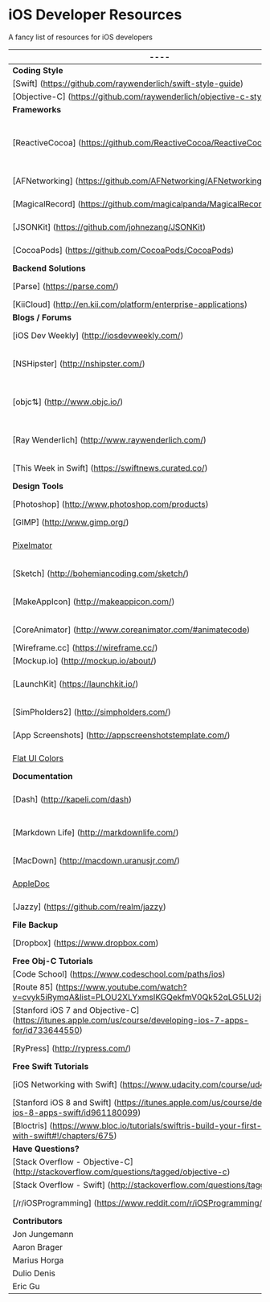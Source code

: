 # iOS Developer Resources
A fancy list of resources for iOS developers

---- | Summaries
---- | ----
**Coding Style** | ----
[Swift] (https://github.com/raywenderlich/swift-style-guide) | Swift coding style guide.
[Objective-C] (https://github.com/raywenderlich/objective-c-style-guide) | Objective-C coding style guide.
**Frameworks** | ----
[ReactiveCocoa] (https://github.com/ReactiveCocoa/ReactiveCocoa) | A functional reactive programming framework that provides APIs for composing and transforming streams of values.
[AFNetworking] (https://github.com/AFNetworking/AFNetworking) | The most famous networking library for iOS and Mac OS X.
[MagicalRecord] (https://github.com/magicalpanda/MagicalRecord) | The fastest and easiest way to work with Core Data.
[JSONKit] (https://github.com/johnezang/JSONKit) | A high performance JSON library for Objective-C.
[CocoaPods] (https://github.com/CocoaPods/CocoaPods) | The most used dependency manager for Xcode projects.
**Backend Solutions** | ----
[Parse] (https://parse.com/) | Backend solution with SDKs for all platforms.
[KiiCloud] (http://en.kii.com/platform/enterprise-applications) | An backend alternative to Parse
**Blogs / Forums** | ----
[iOS Dev Weekly] (http://iosdevweekly.com/) | The best of iOS Development links every Friday
[NSHipster] (http://nshipster.com/) | Focuses on a different tool for iOS each week. Also has examples in Swift and Obj-C
[objc⇅] (http://www.objc.io/) | A periodical about best practices and advanced techniques for iOS and OS X development.
[Ray Wenderlich] (http://www.raywenderlich.com/) | Blog articles posted all of the time and they also have a ton of tutorials
[This Week in Swift] (https://swiftnews.curated.co/) | A weekly swift article published by NatashaTheRobot
**Design Tools** | ----
[Photoshop] (http://www.photoshop.com/products) | Image editing tool. Costs $20 per month
[GIMP] (http://www.gimp.org/) | A free alternative to Photoshop
[Pixelmator](http://www.pixelmator.com/) | A full-featured, layer-based, native Mac image editing app. $30.
[Sketch] (http://bohemiancoding.com/sketch/) | Useful for creating design documents
[MakeAppIcon] (http://makeappicon.com/) | Resizes and optimizes your icon designs into all formats needed for iOS and Android
[CoreAnimator] (http://www.coreanimator.com/#animatecode) | Create animations and turns them into native iOS code
[Wireframe.cc] (https://wireframe.cc/) | A lightweight wireframe tool
[Mockup.io] (http://mockup.io/about/) | Create app mockups
[LaunchKit] (https://launchkit.io/) | Have app reviews go to Slack and your inbox. Also, generate app store images in Sketch
[SimPholders2] (http://simpholders.com/) | Access iPhone simulator app folders
[App Screenshots] (http://appscreenshotstemplate.com/) | Make beautiful app screenshots that sell
[Flat UI Colors](http://flatuicolors.com/) | Nice flat colors to use for your user interface
**Documentation** | ----
[Dash] (http://kapeli.com/dash) | Dash is an API Documentation Browser and Code Snippet Manager
[Markdown Life] (http://markdownlife.com/) | The last Markdown editor you may ever need (99 cents in the MacAppStore)
[MacDown] (http://macdown.uranusjr.com/) | A free, open-source Markdown editor
[AppleDoc](https://github.com/tomaz/appledoc) | Auto-generated Objective-C documentation
[Jazzy] (https://github.com/realm/jazzy) | Auto-generated Swift documentation
**File Backup** | ----
[Dropbox] (https://www.dropbox.com) | 2 GB of free Data Storage and 1 TB for $9.99 per month
**Free Obj-C Tutorials** | ----
[Code School] (https://www.codeschool.com/paths/ios) | Simple intro to iOS tutorial
[Route 85] (https://www.youtube.com/watch?v=cvyk5iRymqA&list=PLOU2XLYxmsIKGQekfmV0Qk52qLG5LU2jO&index=1) | Set of video tutorials by google
[Stanford iOS 7 and Objective-C] (https://itunes.apple.com/us/course/developing-ios-7-apps-for/id733644550) | A full set of lectures dedicated to learning iOS 7 and Objective C
[RyPress] (http://rypress.com/) | A couple of simple tutorials on Objective-C and Git
**Free Swift Tutorials** | ----
[iOS Networking with Swift] (https://www.udacity.com/course/ud421) | Learn how to incorporate networking into your apps
[Stanford iOS 8 and Swift] (https://itunes.apple.com/us/course/developing-ios-8-apps-swift/id961180099) | A full set of lectures for iOS 8 and Swift
[Bloctris] (https://www.bloc.io/tutorials/swiftris-build-your-first-ios-game-with-swift#!/chapters/675) | Build a tetris clone with Swift
**Have Questions?** | ----
[Stack Overflow - Objective-C] (http://stackoverflow.com/questions/tagged/objective-c) | Ask Objective-C related questions
[Stack Overflow - Swift] (http://stackoverflow.com/questions/tagged/swift) | Ask Swift related questions
[/r/iOSProgramming] (https://www.reddit.com/r/iOSProgramming/) | A subreddit dedicated entirely to iOS development
**Contributors** | ----
Jon Jungemann | https://github.com/Jrjungemann
Aaron Brager | https://github.com/getaaron
Marius Horga | https://github.com/mhorga
Dulio Denis | https://github.com/duliodenis
Eric Gu | https://github.com/ericcgu
